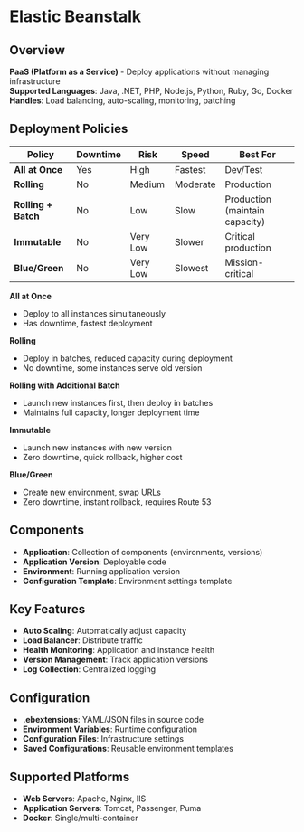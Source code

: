 # Elastic Beanstalk

## Overview
**PaaS (Platform as a Service)** - Deploy applications without managing infrastructure  
**Supported Languages**: Java, .NET, PHP, Node.js, Python, Ruby, Go, Docker  
**Handles**: Load balancing, auto-scaling, monitoring, patching

## Deployment Policies

| Policy | Downtime | Risk | Speed | Best For |
|--------|----------|------|-------|----------|
| **All at Once** | Yes | High | Fastest | Dev/Test |
| **Rolling** | No | Medium | Moderate | Production |
| **Rolling + Batch** | No | Low | Slow | Production (maintain capacity) |
| **Immutable** | No | Very Low | Slower | Critical production |
| **Blue/Green** | No | Very Low | Slowest | Mission-critical |

**All at Once**
- Deploy to all instances simultaneously  
- Has downtime, fastest deployment

**Rolling**  
- Deploy in batches, reduced capacity during deployment  
- No downtime, some instances serve old version

**Rolling with Additional Batch**  
- Launch new instances first, then deploy in batches  
- Maintains full capacity, longer deployment time

**Immutable**  
- Launch new instances with new version  
- Zero downtime, quick rollback, higher cost

**Blue/Green**  
- Create new environment, swap URLs  
- Zero downtime, instant rollback, requires Route 53

## Components
- **Application**: Collection of components (environments, versions)
- **Application Version**: Deployable code
- **Environment**: Running application version
- **Configuration Template**: Environment settings template

## Key Features
- **Auto Scaling**: Automatically adjust capacity
- **Load Balancer**: Distribute traffic
- **Health Monitoring**: Application and instance health
- **Version Management**: Track application versions
- **Log Collection**: Centralized logging

## Configuration
- **.ebextensions**: YAML/JSON files in source code
- **Environment Variables**: Runtime configuration
- **Configuration Files**: Infrastructure settings
- **Saved Configurations**: Reusable environment templates

## Supported Platforms
- **Web Servers**: Apache, Nginx, IIS
- **Application Servers**: Tomcat, Passenger, Puma
- **Docker**: Single/multi-container
